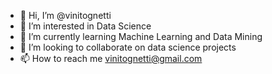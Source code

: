- 👋 Hi, I’m @vinitognetti
- 👀 I’m interested in Data Science
- 🌱 I’m currently learning Machine Learning and Data Mining
- 💞️ I’m looking to collaborate on data science projects
- 📫 How to reach me vinitognetti@gmail.com

<!---
vinitognetti/vinitognetti is a ✨ special ✨ repository because its `README.md` (this file) appears on your GitHub profile.
You can click the Preview link to take a look at your changes.
--->
